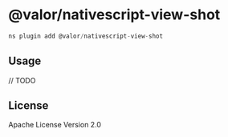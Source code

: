 # @valor/nativescript-view-shot

```javascript
ns plugin add @valor/nativescript-view-shot
```

## Usage

// TODO

## License

Apache License Version 2.0
